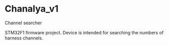 # Chanalya_v1
Channel searcher

STM32F1 firmware project. Device is intended for searching the numbers of harness channels.
